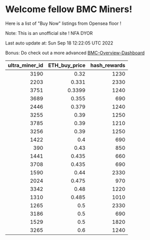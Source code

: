 # Welcome fellow BMC Miners!
Here is a list of "Buy Now" listings from Opensea floor !

Note: This is an unofficial site ! NFA DYOR

Last auto update at: Sun Sep 18 12:22:05 UTC 2022

Bonus: Do check out a more advanced [BMC-Overview-Dashboard](https://dune.com/defifunk/BMC-Overview-Dashboard)


|   ultra_miner_id |   ETH_buy_price |   hash_rewards |
|-----------------:|----------------:|---------------:|
|             3190 |          0.32   |           1230 |
|             2203 |          0.331  |           2330 |
|             3751 |          0.3399 |           1240 |
|             3689 |          0.355  |            690 |
|             2446 |          0.379  |           1240 |
|             3255 |          0.39   |           1250 |
|             3785 |          0.39   |           1210 |
|             3256 |          0.39   |           1250 |
|             1422 |          0.4    |            690 |
|              390 |          0.43   |            850 |
|             1441 |          0.435  |            660 |
|             3708 |          0.435  |            690 |
|             1590 |          0.44   |           2330 |
|             2024 |          0.475  |            970 |
|             3342 |          0.48   |           1220 |
|             1310 |          0.485  |           1010 |
|             1265 |          0.5    |           2330 |
|             3186 |          0.5    |            690 |
|             1529 |          0.5    |           1820 |
|             3265 |          0.6    |           1240 |